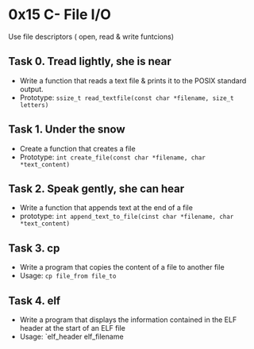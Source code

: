 # 0x15 C- File I/O

Use file descriptors ( open, read & write funtcions)

## Task 0. Tread lightly, she is near

- Write a function that reads a text file & prints it to the POSIX standard output.
- Prototype: `ssize_t read_textfile(const char *filename, size_t letters)`

## Task 1. Under the snow

- Create a function that creates a file
- Prototype: `int create_file(const char *filename, char *text_content)`

## Task 2. Speak gently, she can hear

- Write a function that appends text at the end of a file
- prototype: `int append_text_to_file(cinst char *filename, char *text_content)`

## Task 3. cp

- Write a program that copies the content of a file to another file
- Usage: `cp file_from file_to`

## Task 4. elf

- Write a program that displays the information contained in the ELF header at the start of an ELF file
- Usage: `elf_header elf_filename

